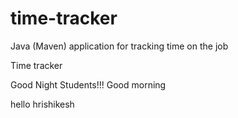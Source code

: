 # time-tracker
Java (Maven) application for tracking time on the job

Time tracker

Good Night Students!!!
Good morning


hello hrishikesh
